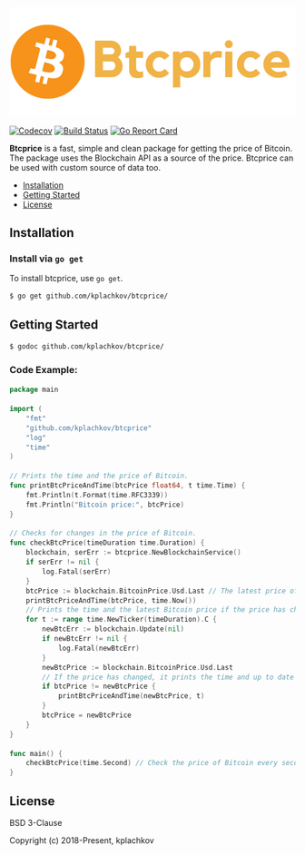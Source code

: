 <p align="center"><img src="image/Btcprice.png" alt="Btcprice"></p>

[![Codecov](https://img.shields.io/codecov/c/github/kplachkov/btcprice.svg?style=flat-square)](https://codecov.io/gh/kplachkov/btcprice)
[![Build Status](https://img.shields.io/travis/kplachkov/btcprice.svg?style=flat-square)](https://travis-ci.org/kplachkov/btcprice)
[![Go Report Card](https://goreportcard.com/badge/github.com/kplachkov/btcprice?style=flat-square)](https://goreportcard.com/report/github.com/kplachkov/btcprice)

**Btcprice** is a fast, simple and clean package for getting the price of Bitcoin. 
The package uses the Blockchain API as a source of the price. 
Btcprice can be used with custom source of data too.

* [Installation](#installation)
* [Getting Started](#getting-started)
* [License](#license)


## Installation

### Install via `go get`

To install btcprice, use `go get`.

```bash
$ go get github.com/kplachkov/btcprice/
```

## Getting Started

```bash
$ godoc github.com/kplachkov/btcprice/
```

### Code Example:
```go
package main

import (
	"fmt"
	"github.com/kplachkov/btcprice"
	"log"
	"time"
)

// Prints the time and the price of Bitcoin.
func printBtcPriceAndTime(btcPrice float64, t time.Time) {
	fmt.Println(t.Format(time.RFC3339))
	fmt.Println("Bitcoin price:", btcPrice)
}

// Checks for changes in the price of Bitcoin.
func checkBtcPrice(timeDuration time.Duration) {
	blockchain, serErr := btcprice.NewBlockchainService()
	if serErr != nil {
		log.Fatal(serErr)
	}
	btcPrice := blockchain.BitcoinPrice.Usd.Last // The latest price of Bitcoin.
	printBtcPriceAndTime(btcPrice, time.Now())
	// Prints the time and the latest Bitcoin price if the price has changed.
	for t := range time.NewTicker(timeDuration).C {
		newBtcErr := blockchain.Update(nil)
		if newBtcErr != nil {
			log.Fatal(newBtcErr)
		}
		newBtcPrice := blockchain.BitcoinPrice.Usd.Last
		// If the price has changed, it prints the time and up to date price.
		if btcPrice != newBtcPrice {
			printBtcPriceAndTime(newBtcPrice, t)
		}
		btcPrice = newBtcPrice
	}
}

func main() {
	checkBtcPrice(time.Second) // Check the price of Bitcoin every second.
}

```

## License

BSD 3-Clause

Copyright (c) 2018-Present, kplachkov